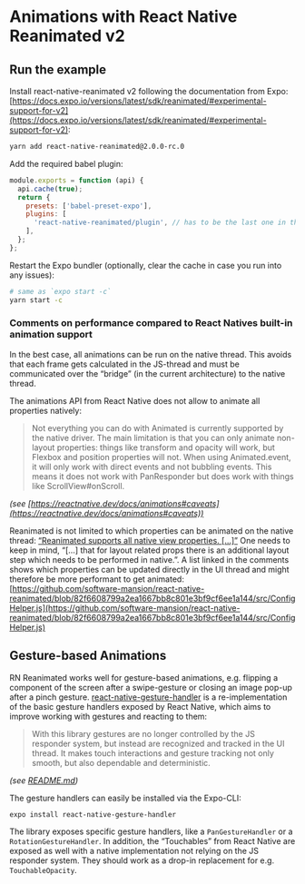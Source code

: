 # Animations with React Native Reanimated v2

## Run the example

Install react-native-reanimated v2 following the documentation from Expo: [https://docs.expo.io/versions/latest/sdk/reanimated/#experimental-support-for-v2](https://docs.expo.io/versions/latest/sdk/reanimated/#experimental-support-for-v2):

```sh
yarn add react-native-reanimated@2.0.0-rc.0
```

Add the required babel plugin:

```js
module.exports = function (api) {
  api.cache(true);
  return {
    presets: ['babel-preset-expo'],
    plugins: [
      'react-native-reanimated/plugin', // has to be the last one in the list!
    ],
  };
};
```

Restart the Expo bundler (optionally, clear the cache in case you run into any issues):

```sh
# same as `expo start -c`
yarn start -c
```

### Comments on performance compared to React Natives built-in animation support

In the best case, all animations can be run on the native thread.
This avoids that each frame gets calculated in the JS-thread and must be communicated over the “bridge” (in the current architecture) to the native thread.

The animations API from React Native does not allow to animate all properties natively:

> Not everything you can do with Animated is currently supported by the native driver. The main limitation is that you can only animate non-layout properties: things like transform and opacity will work, but Flexbox and position properties will not. When using Animated.event, it will only work with direct events and not bubbling events. This means it does not work with PanResponder but does work with things like ScrollView#onScroll.

_(see [https://reactnative.dev/docs/animations#caveats](https://reactnative.dev/docs/animations#caveats))_

Reanimated is not limited to which properties can be animated on the native thread: [“Reanimated supports all native view properties. [...]”](https://github.com/software-mansion/react-native-reanimated/issues/376#issuecomment-582292525)
One needs to keep in mind, “[...] that for layout related props there is an additional layout step which needs to be performed in native.”.
A list linked in the comments shows which properties can be updated directly in the UI thread and might therefore be more performant to get animated: [https://github.com/software-mansion/react-native-reanimated/blob/82f6608799a2ea1667bb8c801e3bf9cf6ee1a144/src/ConfigHelper.js](https://github.com/software-mansion/react-native-reanimated/blob/82f6608799a2ea1667bb8c801e3bf9cf6ee1a144/src/ConfigHelper.js)

## Gesture-based Animations

RN Reanimated works well for gesture-based animations, e.g. flipping a component of the screen after a swipe-gesture or closing an image pop-up after a pinch gesture.
[react-native-gesture-handler](https://docs.swmansion.com/react-native-gesture-handler/) is a re-implementation of the basic gesture handlers exposed by React Native, which aims to improve working with gestures and reacting to them:

> With this library gestures are no longer controlled by the JS responder system, but instead are recognized and tracked in the UI thread. It makes touch interactions and gesture tracking not only smooth, but also dependable and deterministic.

_(see [README.md](https://github.com/software-mansion/react-native-gesture-handler/blob/d0b8f0c3d1aaae2f70ea29aa5a530e5390db0195/README.md))_

The gesture handlers can easily be installed via the Expo-CLI:

```sh
expo install react-native-gesture-handler
```

The library exposes specific gesture handlers, like a `PanGestureHandler` or a `RotationGestureHandler`.
In addition, the “Touchables” from React Native are exposed as well with a native implementation not relying on the JS responder system.
They should work as a drop-in replacement for e.g. `TouchableOpacity`.

